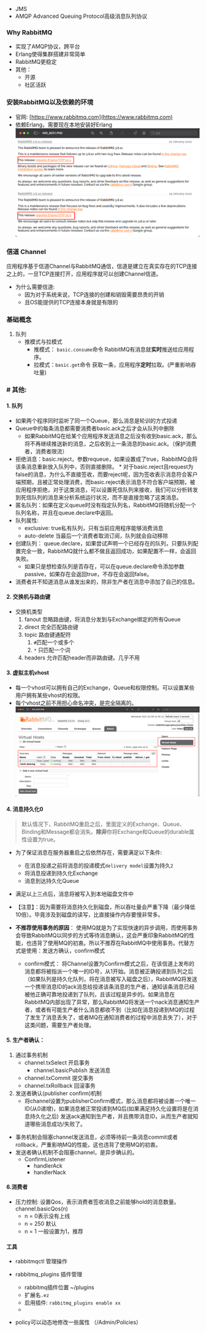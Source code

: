 * JMS
* AMQP Advanced Queuing Protocol高级消息队列协议

### Why RabbitMQ

* 实现了AMQP协议，跨平台
* Erlang使得集群搭建非常简单
* RabbitMQ更稳定
* 其他：
    * 开源
    * 社区活跃

### 安装RabbitMQ以及依赖的环境

* 官网: [https://www.rabbitmq.com](https://www.rabbitmq.com)
* 依赖Erlang，需要现在本地安装好Erlang
  ![img.png](img.png)

### 信道 Channel

应用程序基于信道Channel与RabbitMQ通信，信道是建立在真实存在的TCP连接之上的，一旦TCP连接打开，应用程序就可以创建Channel信道。

* 为什么需要信道:
    * 因为对于系统来说，TCP连接的创建和销毁需要昂贵的开销
    * 且OS能提供的TCP连接本身就是有限的

### 基础概念

1. 队列
    * 推模式与拉模式
        * 推模式： `basic.consume`命令 RabbitMQ有消息就**实时**推送给应用程序。
        * 拉模式：`basic.get`命令 获取一条，应用程序**定时**拉取。(严重影响吞吐量)

### # 其他:

#### 1. 队列

* 如果两个程序同时监听了同一个Queue，那么消息是轮训的方式投递
* Queue中的每条消息都需要消费者basic.ack之后才会从队列中删除
    * 如果RabbitMQ在给某个应用程序发送消息之后没有收到basic.ack，那么将不再继续推送新的消息，之后收到上一条消息的basic.ack。（保护消费者，消费者限流）
* 拒绝消息：basic.reject，参数requeue，如果设置成了true，RabbitMQ会将该条消息重新放入队列中，否则直接删除。
    *
    对于basic.reject且request为false的消息，为什么不直接签收，而要reject呢，因为签收表示消息符合客户端预期，且被正常处理消费，而basic.reject表示消息不符合客户端预期，被应用程序拒绝，对于这类消息，可以设置死信队列来接收，我们可以分析转发到死信队列的消息来分析系统运行状况，而不是直接忽略了这类消息。
* 匿名队列：如果在定义queue时没有指定队列名，RabbitMQ将随机分配一个队列名称，并且在queue.declare中返回。
* 队列属性:
    * exclusive: true私有队列，只有当前应用程序能够消费消息
    * auto-delete 当最后一个消费者取消订阅，队列就会自动移除
* 创建队列： queue.declare，如果尝试声明一个已经存在的队列，只要队列配置完全一致，RabbitMQ就什么都不做且返回成功，如果配置不一样，会返回失败。
    * 如果只是想检查队列是否存在，可以在queue.declare命令添加参数passive，如果存在会返回true，不存在会返回false。
* 消费者并不知道消息从谁发出来的，除非生产者在消息中添加了自己的信息。

#### 2. 交换机与路由键

* 交换机类型
    1. fanout 忽略路由键，将消息分发到与Exchange绑定的所有Queue
    2. direct 完全匹配路由键
    3. topic 路由键通配符
        1. `#`匹配一个或多个
        2. `*` 只匹配一个词
    4. headers 允许匹配header而非路由键。几乎不用

#### 3. 虚拟主机vhost

* 每一个vhost可以拥有自己的Exchange，Queue和权限控制。可以设置某些用户拥有某些vhost的权限。
* 每个vhost之前不用担心命名冲突，是完全隔离的。
  ![img_1.png](img_1.png)

#### 4. 消息持久化0

> 默认情况下，RabbitMQ重启之后，里面定义的Exchange、Queue、Binding和Message都会消失。**除非**你将Exchange和Queue的durable属性设置为true。

* 为了保证消息在服务器重启之后依然存在，需要满足以下条件:
    * 在消息投递之前将消息的投递模式`delivery model`设置为持久`2`
    * 将消息投递到持久化Exchange
    * 消息到达持久化Queue
* 满足以上三点后，消息将被写入到本地磁盘文件中
* 【注意】：因为需要将消息持久化到磁盘，所以吞吐量会严重下降（最少降低10倍）。毕竟涉及到磁盘的读写，比直接操作内存要慢非常多。


* **不推荐使用事务的原因**：
  使用MQ就是为了实现快速的异步调用，而使用事务会导致RabbitMQ以同步的方式等待消息确认，这会严重印象RabbitMQ的性能，也违背了使用MQ的初衷。所以不推荐在RabbitMQ中使用事务。代替方式是使用：发送方确认，confirm模式
    * confirm模式：
      将Channel设置为Confirm模式之后，在该信道上发布的消息都将被指派一个唯一的ID号，从1开始。消息被正确投递到队列之后（如果队列是持久化队列，将在消息被写入磁盘之后），RabbitMQ将发送一个携带消息ID的ack消息给投递该条消息的生产者，通知该条消息已经被他正确可靠地投递到了队列，且该过程是异步的。如果消息在RabbitMQ内部出现了异常，那么RabbitMQ将发送一个nack消息通知生产者，或者有可能生产者什么消息都收不到（比如在消息投递到MQ的过程了发生了消息丢失了，或者MQ在通知消费者的过程中消息丢失了），对于这类问题，需要生产者处理。

#### 5. 生产者确认：

1. 通过事务机制
    * channel.txSelect 开启事务
        * channel.basicPublish 发送消息
    * channel.txCommit 提交事务
    * channel.txRollback 回滚事务
2. 发送者确认(publisher confirm)机制
    * 将channel设置为publisherConfirm模式，那么消息都将被设置一个唯一ID(从0递增)，如果消息被正常投递到MQ后(如果满足持久化设置将是在消息持久化之后)
      发送ack通知到生产者，并且携带消息ID，从而生产者就知道哪些消息成功/失败了。

* 事务机制会阻塞channel发送消息，必须等待前一条消息commit或者rollback，严重影响MQ的性能，这也违背了使用MQ的初衷。
* 发送者确认机制不会阻塞channel，是异步确认的。
    * ConfirmListener
        * handlerAck
        * handlerNack

#### 6.消费者
* 压力控制: 设置Qos，表示消费者签收消息之前能够hold的消息数量。channel.basicQos(n)
    * n = 0表示没有上线
    * n = 250 默认
    * n = 1 一般设置为1，推荐
    
#### 工具
* rabbitmqctl 管理操作
* rabbitmq_plugins 插件管理
    * rabbitmq插件位置 ~/plugins
    * 扩展名`.ez`
    * 启用插件: `rabbitmq_plugins enable xx`
    * 
    

* policy可以动态地修改一些属性 （/Admin/Policies）